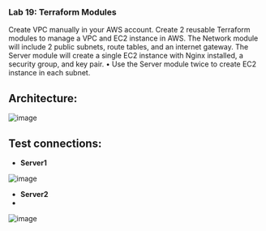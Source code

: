 
### Lab 19: Terraform Modules
Create VPC manually in your AWS account.
Create 2 reusable Terraform modules to manage a VPC and EC2 instance in AWS.
﻿﻿﻿The Network module will include 2 public subnets, route tables, and an internet gateway.
﻿﻿﻿The Server module will create a single EC2 instance with Nginx installed, a security group, and key pair.
• Use the Server module twice to create EC2 instance in each subnet.

## Architecture:
![image](https://github.com/user-attachments/assets/afaaffbc-1bd7-4ce7-8fe6-327fb71e50e0)


## Test connections:

- **Server1**

![image](https://github.com/user-attachments/assets/ae0497f0-4d61-4076-aa83-e407d39025f7)

- **Server2**
- 
![image](https://github.com/user-attachments/assets/e22c2b51-a509-409a-8416-3c1ed5662daf)


